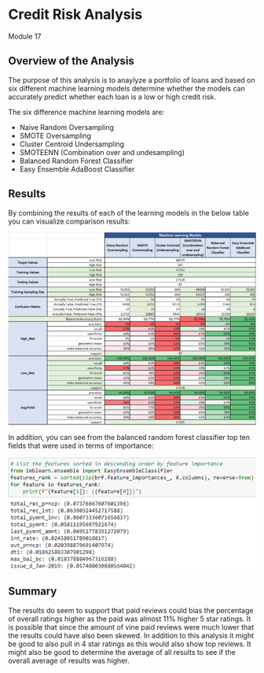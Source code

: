 # Credit Risk Analysis
Module 17

## Overview of the Analysis
The purpose of this analysis is to anaylyze a portfolio of loans and based on six different machine learning models determine whether the models can accurately predict whether each loan is a low or high credit risk.

The six difference machine learning models are:

* Naive Random Oversampling
* SMOTE Oversampling
* Cluster Centroid Undersampling
* SMOTEENN (Combination over and undesampling)
* Balanced Random Forest Classifier
* Easy Ensemble AdaBoost Classifier


## Results

By combining the results of each of the learning models in the below table you can visualize comparison results:

![](https://github.com/lavec0324/Credit_Risk_Analysis/blob/main/resources/summary_graph.png)

In addition, you can see from the balanced random forest classifier top ten fields that were used in terms of importance:

![](https://github.com/lavec0324/Credit_Risk_Analysis/blob/main/resources/top_ten_features.png)


## Summary 

The results do seem to support that paid reviews could bias the percentage of overall ratings higher as the paid was almost 11% higher 5 star ratings.  It is possible that since the amount of vine paid reviews were much lower that the results could have also been skewed.  In addition to this analysis it might be good to also pull in 4 star ratings as this would also show top reviews.  It might also be good to determine the average of all results to see if the overall average of results was higher.




